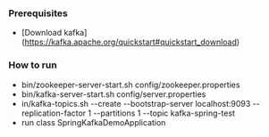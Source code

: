 ### Prerequisites
* [Download kafka] (https://kafka.apache.org/quickstart#quickstart_download)

### How to run
* bin/zookeeper-server-start.sh config/zookeeper.properties
* bin/kafka-server-start.sh config/server.properties
* in/kafka-topics.sh --create --bootstrap-server localhost:9093 --replication-factor 1 --partitions 1 --topic kafka-spring-test
* run class SpringKafkaDemoApplication